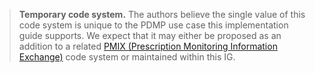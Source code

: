 <blockquote class="note-to-balloters">
<p>
 <b>Temporary code system.</b> The authors believe the single value of this code system is unique to the PDMP use case this implementation guide supports. We expect that it may either be proposed as an addition to a related <a href="https://www.pdmpassist.org/PMIX/Standards">PMIX (Prescription Monitoring Information Exchange)</a> code system or maintained within this IG.
</p>
</blockquote>

<p></p>

